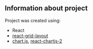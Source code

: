 ## Information about project

Project was created using:

- React
- [react-grid-layout](https://github.com/react-grid-layout/react-grid-layout)
- [chart.js](https://www.chartjs.org/), [react-chartjs-2](https://react-chartjs-2.js.org/)
